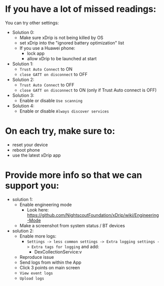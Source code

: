 # If you have a lot of missed readings:

You can try other settings:
* Solution 0:
  * Make sure xDrip is not being killed by OS
   * set xDrip into the "ignored battery optimization" list
   * If you use a Huawei phone:
     * lock app
     * allow xDrip to be launched at start
* Solution 1:
  * ```Trust Auto Connect``` to ON
  * ```close GATT on disconnect``` to OFF
* Solution 2:
  * ```Trust Auto Connect``` to OFF
  * ```close GATT on disconnect``` to ON (only if Trust Auto connect is OFF)
* Solution 3:
  * Enable or disable ```Use scanning```
* Solution 4:
  * Enable or disable ```Always discover services```
  
# On each try, make sure to:

* reset your device
* reboot phone
* use the latest xDrip app

# Provide more info so that we can support you:

* solution 1:
  * Enable engineering mode
    * Look here: https://github.com/NightscoutFoundation/xDrip/wiki/Engineering-Mode
  * Make a screenshot from system status / BT devices
* solution 2:
  * Enable more logs:
    * ```Settings -> less common settings -> Extra logging settings -> Extra tags for logging``` and add:
      * DexCollectionService:v
  * Reproduce issue
  * Send logs from within the App
   * Click 3 points on main screen
   * ```View event logs```
   * ```Upload logs```
